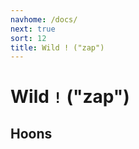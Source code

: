 ```yaml
---
navhome: /docs/
next: true
sort: 12
title: Wild ! ("zap")
---
```


# Wild `!` ("zap")

## Hoons

<list dataPreview="true" className="runes"></list>
